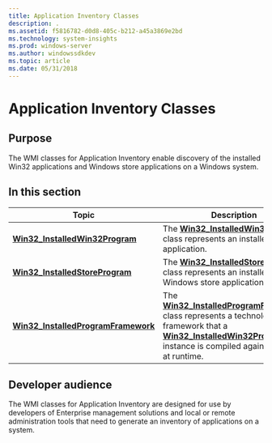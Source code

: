 ```yaml
---
title: Application Inventory Classes
description: .
ms.assetid: f5816782-d0d8-405c-b212-a45a3869e2bd
ms.technology: system-insights
ms.prod: windows-server
ms.author: windowssdkdev
ms.topic: article
ms.date: 05/31/2018
---
```


# Application Inventory Classes

## Purpose

The WMI classes for Application Inventory enable discovery of the installed Win32 applications and Windows store applications on a Windows system.

## In this section



| Topic                                                                                  | Description                                                                                                                                                                                                                                                    |
|----------------------------------------------------------------------------------------|----------------------------------------------------------------------------------------------------------------------------------------------------------------------------------------------------------------------------------------------------------------|
| [**Win32\_InstalledWin32Program**](win32-installedwin32program.md)<br/>         | The [**Win32\_InstalledWin32Program**](win32-installedwin32program.md) class represents an installed Win32 application.<br/>                                                                                                                            |
| [**Win32\_InstalledStoreProgram**](win32-installedstoreprogram.md)<br/>         | The [**Win32\_InstalledStoreProgram**](win32-installedstoreprogram.md) class represents an installed Windows store application.<br/>                                                                                                                    |
| [**Win32\_InstalledProgramFramework**](win32-installedprogramframework.md)<br/> | The [**Win32\_InstalledProgramFramework**](win32-installedprogramframework.md) class represents a technology framework that a [**Win32\_InstalledWin32Program**](win32-installedwin32program.md) instance is compiled against or uses at runtime.<br/> |



 

## Developer audience

The WMI classes for Application Inventory are designed for use by developers of Enterprise management solutions and local or remote administration tools that need to generate an inventory of applications on a system.

 

 






